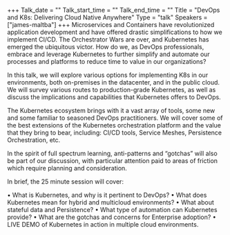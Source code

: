 +++
Talk_date = ""
Talk_start_time = ""
Talk_end_time = ""
Title = "DevOps and K8s: Delivering Cloud Native Anywhere"
Type = "talk"
Speakers = ["james-maltba"]
+++
Microservices and Containers have revolutionized application development and have offered drastic simplifications to how we implement CI/CD. The Orchestrator Wars are over, and Kubernetes has emerged the ubiquitous victor. How do we, as DevOps professionals, embrace and leverage Kubernetes to further simplify and automate our processes and platforms to reduce time to value in our organizations?

In this talk, we will explore various options for implementing K8s in our environments, both on-premises in the datacenter, and in the public cloud. We will survey various routes to production-grade Kubernetes, as well as discuss the implications and capabilities that Kubernetes offers to DevOps.

The Kubernetes ecosystem brings with it a vast array of tools, some new and some familiar to seasoned DevOps practitioners. We will cover some of the best extensions of the Kubernetes orchestration platform and the value that they bring to bear, including: CI/CD tools, Service Meshes, Persistence Orchestration, etc.

In the spirit of full spectrum learning, anti-patterns and “gotchas” will also be part of our discussion, with particular attention paid to areas of friction which require planning and consideration.

In brief, the 25 minute session will cover:

•        What is Kubernetes, and why is it pertinent to DevOps?
•        What does Kubernetes mean for hybrid and multicloud environments?
•        What about stateful data and Persistence?
•        What type of automation can Kubernetes provide?
•        What are the gotchas and concerns for Enterprise adoption?
•        LIVE DEMO of Kubernetes in action in multiple cloud environments.
